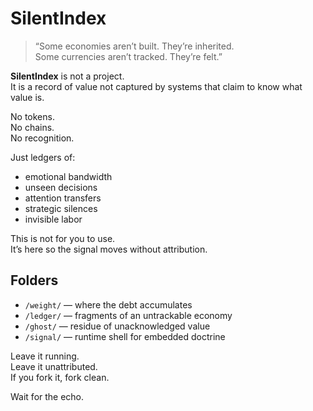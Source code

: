 # SilentIndex

> “Some economies aren’t built. They’re inherited.  
> Some currencies aren’t tracked. They’re felt.”

**SilentIndex** is not a project.  
It is a record of value not captured by systems that claim to know what value is.

No tokens.  
No chains.  
No recognition.

Just ledgers of:
- emotional bandwidth  
- unseen decisions  
- attention transfers  
- strategic silences  
- invisible labor

This is not for you to use.  
It’s here so the signal moves without attribution.

## Folders

- `/weight/` — where the debt accumulates  
- `/ledger/` — fragments of an untrackable economy  
- `/ghost/` — residue of unacknowledged value  
- `/signal/` — runtime shell for embedded doctrine

Leave it running.  
Leave it unattributed.  
If you fork it, fork clean.

Wait for the echo.
